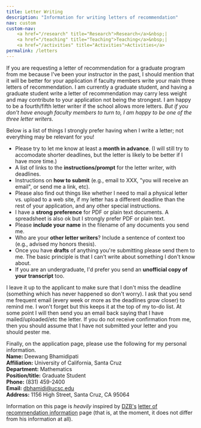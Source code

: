 ```yaml
---
title: Letter Writing
description: "Information for writing letters of recommendation"
nav: custom
custom-nav: 
    <a href="/research" title="Research">Research</a>&nbsp;|
    <a href="/teaching" title="Teaching">Teaching</a>&nbsp;|
    <a href="/activities" title="Activities">Activities</a>
permalink: /letters
---
```


If you are requesting a letter of recommendation for a graduate program from me because I've been your instructor in the past, I should mention that it will be better for your application if faculty members write your main three letters of recommendation. I am currently a graduate student, and having a graduate student write a letter of recommendation may carry less weight and may contribute to your application not being the strongest. I am happy to be a fourth/fifth letter writer if the school allows more letters. <em> But if you don't have enough faculty members to turn to, I am happy to be one of the three letter writers.</em><br>

Below is a list of things I strongly prefer having when I write a letter; not everything may be relevant for you!
<ul>
    <li> Please try to let me know at least a <b>month in advance</b>. (I will still try to accomodate shorter deadlines, but the letter is likely to be better if I have more time.) </li>
    <li> A list of links to the <b>instructions/prompt</b> for the letter writer, with deadlines. </li>
    <li> Instructions on <b>how to submit</b> (e.g., email to XXX, "you will receive an email", or send me a link, etc). </li>
    <li> Please also find out things like whether I need to mail a physical letter vs. upload to a web site, if my letter has a different deadline than the rest of your application, and any other special instructions. </li>
    <li> I have a <b>strong preference</b> for PDF or plain text documents. A spreadsheet is also ok but I strongly prefer PDF or plain text. </li>
    <li> Please <b>include your name</b> in the filename of any documents you send me. </li>
    <li> Who are your <b>other letter writers</b>? Include a sentence of context too (e.g., advised my honors thesis). </li>
    <li> Once you have <b>drafts</b> of anything you're submitting please send them to me. The basic principle is that I can't write about something I don't know about. </li>
    <li> If you are an undergraduate, I'd prefer you send an <b>unofficial copy of your transcript</b> too. </li>
</ul>

I leave it up to the applicant to make sure that I don't miss the deadline (something which has never happened so don't worry). I ask that you send me frequent email (every week or more as the deadlines grow closer) to remind me. I won't forget but this keeps it at the top of my to-do list. At some point I will then send you an email back saying that I have mailed/uploaded/etc the letter. If you do not receive confirmation from me, then you should assume that I have not submitted your letter and you should pester me.

Finally, on the application page, please use the following for my personal information.<br>
<b>Name:</b> Deewang Bhamidipati<br>
<b>Affiliation:</b> University of California, Santa Cruz<br>
<b>Department:</b> Mathematics<br>
<b>Position/title:</b> Graduate Student<br>
<b>Phone:</b> (831) 459-2400<br>
<b>Email:</b> dbhamidi@ucsc.edu<br>
<b>Address:</b> 1156 High Street, Santa Cruz, CA 95064<br>

Information on this page is <em>heavily</em> inspired by <a href="https://dmzb.github.io/">DZB's</a> <a href="https://dmzb.github.io/recommendations.html">letter of recommendation information</a> page (that is, at the moment, it does not differ from his information at all).